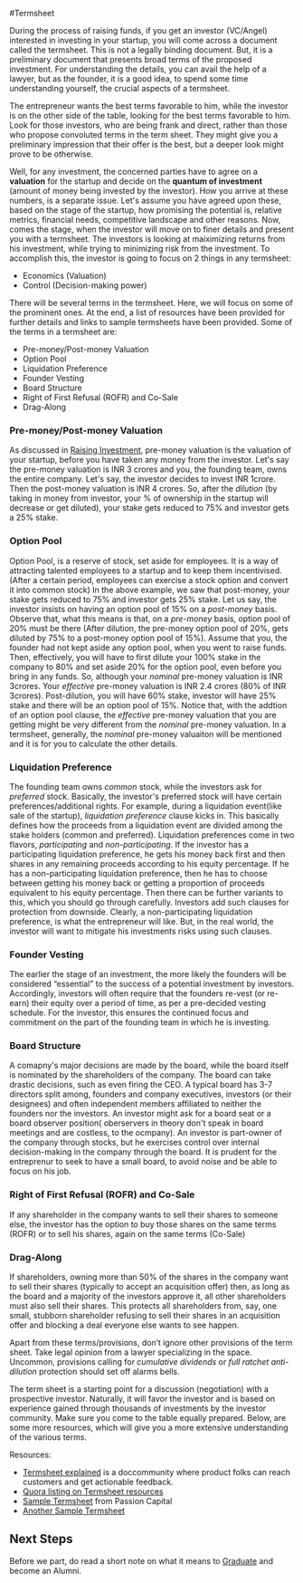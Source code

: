 #Termsheet

During the process of raising funds, if you get an investor (VC/Angel) interested in investing in your startup, you will come across a document called the termsheet. This is not a legally binding document. But, it is a preliminary document that presents broad terms of the proposed investment. For understanding the details, you can avail the help of a lawyer, but as the founder, it is a good idea, to spend some time understanding yourself, the crucial aspects of a termsheet.

The entrepreneur wants the best terms favorable to him, while the investor is on the other side of the table, looking for the best terms favorable to him. Look for those investors, who are being frank and direct, rather than those who propose convoluted terms in the term sheet. They might give you a preliminary impression that their offer is the best, but a deeper look might prove to be otherwise.

Well, for any investment, the concerned parties have to agree on a **valuation** for the startup and decide on the **quantum of investment** (amount of money being invested by the investor). How you arrive at these numbers, is a separate issue. Let's assume you have agreed upon these, based on the stage of the startup, how promising the potential is, relative metrics, financial needs, competitive landscape and other reasons. Now, comes the stage, when the investor will move on to finer details and present you with a termsheet. The investors is looking at maiximizing returns from his investment, while trying to minimizing risk from the investment. To accomplish this, the investor is going to focus on 2 things in any termsheet:
* Economics (Valuation)
* Control (Decision-making power)

There will be several terms in the termsheet. Here, we will focus on some of the prominent ones. At the end, a list of resources have been provided for further details and links to sample termsheets have been provided. 
Some of the terms in a termsheet are:
* Pre-money/Post-money Valuation
* Option Pool
* Liquidation Preference
* Founder Vesting
* Board Structure
* Right of First Refusal (ROFR) and Co-Sale
* Drag-Along

### Pre-money/Post-money Valuation
As discussed in [Raising Investment](6-raising-investment.md), pre-money valuation is the valuation of your startup, before you have taken any money from the investor. Let's say the pre-money valuation is INR 3 crores and you, the founding team, owns the entire company. Let's say, the investor decides to invest INR 1crore. Then the post-money valuation is INR 4 crores. So, after the *dilution* (by taking in money from investor, your % of ownership in the startup will decrease or get diluted), your stake gets reduced to 75% and investor gets a 25% stake.

### Option Pool
Option Pool, is a reserve of stock, set aside for employees. It is a way of attracting talented employees to a startup and to keep them incentivised. (After a certain period, employees can exercise a stock option and convert it into common stock)
In the above example, we saw that post-money, your stake gets reduced to 75% and investor gets 25% stake. Let us say, the investor insists on having an option pool of 15% on a *post-money* basis. Observe that, what this means is that, on a *pre-money* basis, option pool of 20% must be there (After dilution, the pre-money option pool of 20%, gets diluted by 75% to a post-money option pool of 15%). Assume that you, the founder had not kept aside any option pool, when you went to raise funds. Then, effectively, you will have to first dilute your 100% stake in the company to 80% and set aside 20% for the option pool, even before you bring in any funds. So, although your *nominal* pre-money valuation is INR 3crores. Your *effective* pre-money valuation is INR 2.4 crores (80% of INR 3crores). Post-dilution, you will have 60% stake, investor will have 25% stake and there will be an option pool of 15%. Notice that, with the addtion of an option pool clause, the *effective* pre-money valuation that you are getting might be very different from the *nominal* pre-money valuation. In a termsheet, generally, the *nominal* pre-money valuaiton will be mentioned and it is for you to calculate the other details.

### Liquidation Preference
The founding team owns *common* stock, while the investors ask for *preferred* stock. Basically, the investor's preferred stock will have certain preferences/additional rights. For example, during a liquidation event(like sale of the startup), *liquidation preference* clause kicks in. This basically defines how the proceeds from a liquidation event are divided among the stake holders (common and preferred). Liquidation preferences come in two flavors, *participating* and *non-participating*. If the investor has a participating liquidation preference, he gets his money back first and then shares in any remaining proceeds according to his equity percentage. If he has a non-participating liquidation preference, then he has to choose between getting his money back or getting a proportion of proceeds equivalent to his equity percentage. Then there can be further variants to this, which you should go through carefully. Investors add such clauses for protection from downside. Clearly, a non-participating liquidation preference, is what the entrepreneur will like. But, in the real world, the investor will want to mitigate his investments risks using such clauses.

### Founder Vesting
The earlier the stage of an investment, the more likely the founders will be considered “essential” to the success of a potential investment by investors. Accordingly, investors will often require that the founders re-vest (or re-earn) their equity over a period of time, as per a pre-decided vesting schedule. For the investor, this ensures the continued focus and commitment on the part of the founding team in which he is investing. 

### Board Structure
A comapny's major decisions are made by the board, while the board itself is nominated by the shareholders of the company. The board can take drastic decisions, such as even firing the CEO.  A typical board has 3-7 directors split among, founders and company executives, investors (or their designees) and often independent members affiliated to neither the founders nor the investors. An investor might ask for a board seat or a board observer position( oberservers in theory don't speak in board meetings and are costless, to the ocmpany). An investor is part-owner of the company through stocks, but he exercises control over internal decision-making in the company through the board. It is prudent for the entreprenur to seek to have a small board, to avoid noise and be able to focus on his job.

### Right of First Refusal (ROFR) and Co-Sale
If any shareholder in the company wants to sell their shares to someone else, the investor has the option to buy those shares on the same terms (ROFR) or to sell his shares, again on the same terms (Co-Sale)

### Drag-Along
If shareholders, owning more than 50% of the shares in the company want to sell their shares (typically to accept an acquisition offer) then, as long as the board and a majority of the investors approve it, all other shareholders must also sell their shares. This protects all shareholders from, say, one small, stubborn shareholder refusing to sell their shares in an acquisition offer and blocking a deal everyone else wants to see happen. 


Apart from these terms/provisions, don’t ignore other provisions of the term sheet. Take legal opinion from a lawyer specializing in the space. Uncommon, provisions calling for *cumulative dividends* or *full ratchet anti-dilution* protection should set off alarms bells.

The term sheet is a starting point for a discussion (negotiation) with a prospective investor. Naturally, it will favor the investor and is based on experience gained through thousands of investments by the investor community. Make sure you come to the table equally prepared. Below, are some more resources, which will give you a more extensive understanding of the various terms.

Resources:

* [Termsheet explained](http://web.archive.org/web/20130303042811/http://www.foundersfund.com/uploads/term_sheet_explained.pdf) is a doccommunity where product folks can reach customers and get actionable feedback.
* [Quora listing on Termsheet resources](http://www.quora.com/What-are-examples-of-good-startup-term-sheets)
* [Sample Termsheet](http://www.businessinsider.in/What-A-Straight-Forward-Non-Jargony-Term-Sheet-From-A-VC-Looks-Like/articleshow/21053721.cms) from Passion Capital
* [Another Sample Termsheet](http://www.marsdd.com/mars-library/term-sheet-template-for-angel-or-venture-capital-investors/) 

## Next Steps
Before we part, do read a short note on what it means to [Graduate](8-graduation.md) and become an Alumni.


